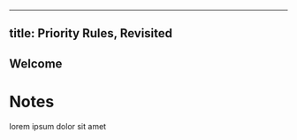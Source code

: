 <link href='https://netdna.bootstrapcdn.com/font-awesome/4.2.0/css/font-awesome.css' rel='stylesheet' type='text/css'>
<link href='https://maxcdn.bootstrapcdn.com/bootstrap/3.2.0/css/bootstrap.min.css' rel='stylesheet' type='text/css'>
<link href='css/metricsgraphics.css' rel='stylesheet' type='text/css'>
<script src='https://ajax.googleapis.com/ajax/libs/jquery/1.11.1/jquery.min.js'></script>
<script src='https://cdnjs.cloudflare.com/ajax/libs/d3/3.4.11/d3.min.js' charset='utf-8'></script>
<script src='js/metricsgraphics.min.js'></script>

<script src='js/main.js'></script>

---
title: Priority Rules, Revisited
---

Welcome
-------

<script>
    d3.json('data/ufo-sightings.json', function(data) {
        data_graphic({
            title: "UFO Sightings",
            description: "Yearly UFO sightings from the year 1945 to 2010.",
            data: data,
            width: 650,
            height: 150,
            target: '#ufo-sightings',
            x_accessor: 'year',
            y_accessor: 'sightings',
            markers: [{'year': 1964, 'label': '"The Creeping Terror" released'}]
        })
    })
</script>

<div class='container' style='width: 680px'>
    <div id='ufo-sightings'></div>
</div>

Notes
=====
lorem ipsum dolor sit amet
